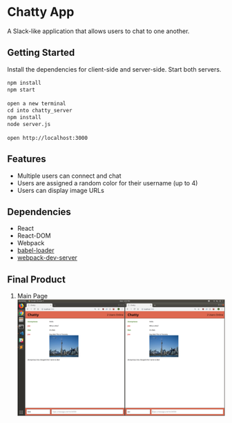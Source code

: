 Chatty App
=====================

A Slack-like application that allows users to chat to one another.

## Getting Started
Install the dependencies for client-side and server-side. Start both servers.

```
npm install
npm start

open a new terminal
cd into chatty_server
npm install
node server.js

open http://localhost:3000
```

## Features
* Multiple users can connect and chat
* Users are assigned a random color for their username (up to 4)
* Users can display image URLs

## Dependencies

* React
* React-DOM
* Webpack
* [babel-loader](https://github.com/babel/babel-loader)
* [webpack-dev-server](https://github.com/webpack/webpack-dev-server)

## Final Product
1. Main Page
!["Screenshot of application" ](https://github.com/phamjoe/chatty-app/blob/master/screenshots/ss.png)


